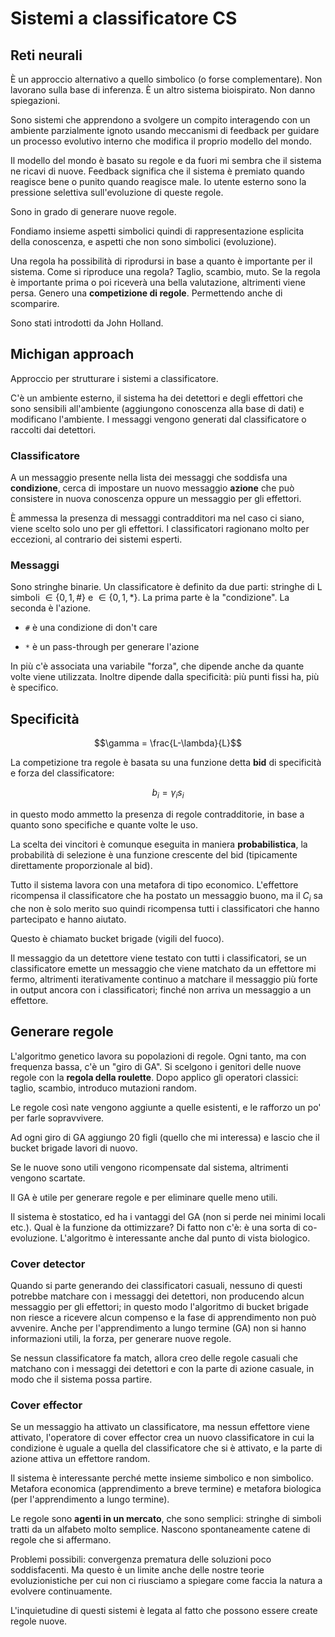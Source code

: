 # Sistemi a classificatore CS

## Reti neurali

È un approccio alternativo a quello simbolico (o forse complementare). Non lavorano sulla base di inferenza.
È un altro sistema bioispirato. Non danno spiegazioni.

Sono sistemi che apprendono a svolgere un compito interagendo con un ambiente parzialmente ignoto usando meccanismi
di feedback per guidare un processo evolutivo interno che modifica il proprio modello del mondo.

Il modello del mondo è basato su regole e da fuori mi sembra che il sistema ne ricavi di nuove.
Feedback significa che il sistema è premiato quando reagisce bene o punito quando reagisce male.
Io utente esterno sono la pressione selettiva sull'evoluzione di queste regole.

Sono in grado di generare nuove regole.

Fondiamo insieme aspetti simbolici quindi di rappresentazione esplicita della conoscenza, e aspetti che non sono
simbolici (evoluzione).

Una regola ha possibilità di riprodursi in base a quanto è importante per il sistema. Come si riproduce una regola?
Taglio, scambio, muto. Se la regola è importante prima o poi riceverà una bella valutazione, altrimenti viene persa.
Genero una **competizione di regole**. Permettendo anche di scomparire.

Sono stati introdotti da John Holland.

## Michigan approach

Approccio per strutturare i sistemi a classificatore.

C'è un ambiente esterno, il sistema ha dei detettori e degli effettori che sono sensibili all'ambiente (aggiungono
conoscenza alla base di dati) e modificano l'ambiente. I messaggi vengono generati dal classificatore o raccolti dai
detettori.

### Classificatore

A un messaggio presente nella lista dei messaggi che soddisfa una **condizione**, cerca di impostare un nuovo messaggio
**azione** che può consistere in nuova conoscenza oppure un messaggio per gli effettori.

È ammessa la presenza di messaggi contradditori ma nel caso ci siano, viene scelto solo uno per gli effettori.
I classificatori ragionano molto per eccezioni, al contrario dei sistemi esperti.

### Messaggi

Sono stringhe binarie.
Un classificatore è definito da due parti: stringhe di L simboli $\in \{0,1,\#\}$ e $\in \{0,1,*\}$. La prima parte è la
"condizione". La seconda è l'azione.

- `#` è una condizione di don't care

- `*` è un pass-through per generare l'azione

In più c'è associata una variabile "forza", che dipende anche da quante volte viene utilizzata. Inoltre dipende dalla
specificità: più punti fissi ha, più è specifico.

## Specificità

$$\gamma = \frac{L-\lambda}{L}$$

La competizione tra regole è basata su una funzione detta **bid** di specificità e forza del classificatore:

$$b_i = \gamma_i s_i$$

in questo modo ammetto la presenza di regole contradditorie, in base a quanto sono specifiche e quante volte le uso.

La scelta dei vincitori è comunque eseguita in maniera **probabilistica**, la probabilità di selezione è una funzione
crescente del bid (tipicamente direttamente proporzionale al bid).

Tutto il sistema lavora con una metafora di tipo economico. L'effettore ricompensa il classificatore che ha postato
un messaggio buono, ma il $C_i$ sa che non è solo merito suo quindi ricompensa tutti i classificatori che hanno
partecipato e hanno aiutato.

Questo è chiamato bucket brigade (vigili del fuoco).

Il messaggio da un detettore viene testato con tutti i classificatori, se un classificatore emette un messaggio che
viene matchato da un effettore mi fermo, altrimenti iterativamente continuo a matchare il messaggio più forte in output
ancora con i classificatori; finché non arriva un messaggio a un effettore.

## Generare regole

L'algoritmo genetico lavora su popolazioni di regole. Ogni tanto, ma con frequenza bassa, c'è un "giro di GA".
Si scelgono i genitori delle nuove regole con la **regola della roulette**. Dopo applico gli operatori classici:
taglio, scambio, introduco mutazioni random.

Le regole così nate vengono aggiunte a quelle esistenti, e le rafforzo un po' per farle sopravvivere.

Ad ogni giro di GA aggiungo 20 figli (quello che mi interessa) e lascio che il bucket brigade lavori di nuovo.

Se le nuove sono utili vengono ricompensate dal sistema, altrimenti vengono scartate.

Il GA è utile per generare regole e per eliminare quelle meno utili.

Il sistema è stostatico, ed ha i vantaggi del GA (non si perde nei minimi locali etc.).
Qual è la funzione da ottimizzare? Di fatto non c'è: è una sorta di co-evoluzione. L'algoritmo è interessante anche
dal punto di vista biologico.

### Cover detector

Quando si parte generando dei classificatori casuali, nessuno di questi potrebbe matchare con i messaggi dei detettori,
non producendo alcun messaggio per gli effettori; in questo modo l'algoritmo di bucket brigade non riesce a ricevere
alcun compenso e la fase di apprendimento non può avvenire. Anche per l'apprendimento a lungo termine (GA) non si hanno
informazioni utili, la forza, per generare nuove regole.

Se nessun classificatore fa match, allora creo delle regole casuali che matchano con i messaggi dei detettori e con
la parte di azione casuale, in modo che il sistema possa partire.

### Cover effector

Se un messaggio ha attivato un classificatore, ma nessun effettore viene attivato, l'operatore di cover effector crea
un nuovo classificatore in cui la condizione è uguale a quella del classificatore che si è attivato, e la parte di azione
attiva un effettore random.

Il sistema è interessante perché mette insieme simbolico e non simbolico. Metafora economica (apprendimento a breve
termine) e metafora biologica (per l'apprendimento a lungo termine).

Le regole sono **agenti in un mercato**, che sono semplici: stringhe di simboli tratti da un alfabeto molto semplice.
Nascono spontaneamente catene di regole che si affermano.

Problemi possibili: convergenza prematura delle soluzioni poco soddisfacenti. Ma questo è un limite anche delle nostre
teorie evoluzionistiche per cui non ci riusciamo a spiegare come faccia la natura a evolvere continuamente.

L'inquietudine di questi sistemi è legata al fatto che possono essere create regole nuove.
